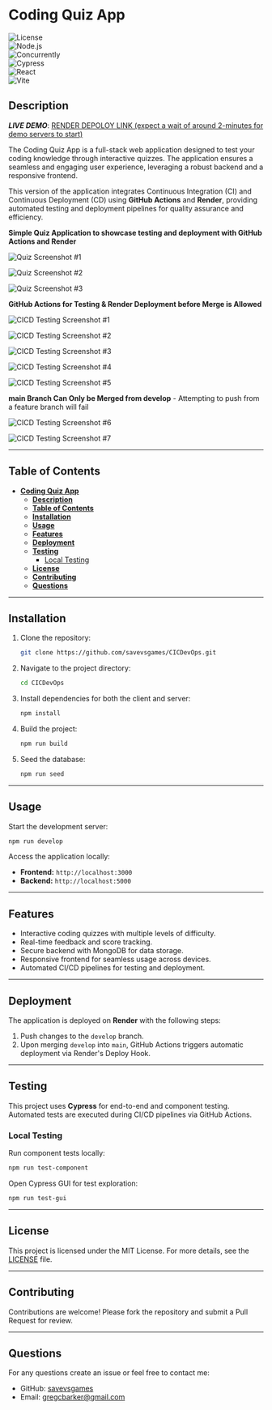 # **Coding Quiz App**

![License](https://img.shields.io/badge/license-ISC-blue.svg)  
![Node.js](https://img.shields.io/badge/Node.js-16-green)  
![Concurrently](https://img.shields.io/badge/Concurrently-^8.2.0-orange)  
![Cypress](https://img.shields.io/badge/Cypress-^13.13.0-blue)  
![React](https://img.shields.io/badge/React-^18.3.1-green)  
![Vite](https://img.shields.io/badge/Vite-^4.3.1-purple)

## **Description**

**_LIVE DEMO_**: [RENDER DEPOLOY LINK (expect a wait of around 2-minutes for demo servers to start)](https://cicdevops.onrender.com)

The Coding Quiz App is a full-stack web application designed to test your coding knowledge through interactive quizzes. The application ensures a seamless and engaging user experience, leveraging a robust backend and a responsive frontend.

This version of the application integrates Continuous Integration (CI) and Continuous Deployment (CD) using **GitHub Actions** and **Render**, providing automated testing and deployment pipelines for quality assurance and efficiency.

**Simple Quiz Application to showcase testing and deployment with GitHub Actions and Render**

![Quiz Screenshot #1](./github_assets/quiz_screenshot_00.png)

![Quiz Screenshot #2](./github_assets/quiz_screenshot_01.png)

![Quiz Screenshot #3](./github_assets/quiz_screenshot_02.png)

**GitHub Actions for Testing & Render Deployment before Merge is Allowed**

![CICD Testing Screenshot #1](./github_assets/cicd_screenshot_02.png)

![CICD Testing Screenshot #2](./github_assets/cicd_screenshot_03.png)

![CICD Testing Screenshot #3](./github_assets/cicd_screenshot_04.png)

![CICD Testing Screenshot #4](./github_assets/cicd_screenshot_05.png)

![CICD Testing Screenshot #5](./github_assets/cicd_screenshot_06.png)

**main Branch Can Only be Merged from develop** - Attempting to push from a feature branch will fail

![CICD Testing Screenshot #6](./github_assets/cicd_screenshot_07.png)

![CICD Testing Screenshot #7](./github_assets/cicd_screenshot_08.png)

---

## **Table of Contents**

- [**Coding Quiz App**](#coding-quiz-app)
  - [**Description**](#description)
  - [**Table of Contents**](#table-of-contents)
  - [**Installation**](#installation)
  - [**Usage**](#usage)
  - [**Features**](#features)
  - [**Deployment**](#deployment)
  - [**Testing**](#testing)
    - [Local Testing](#local-testing)
  - [**License**](#license)
  - [**Contributing**](#contributing)
  - [**Questions**](#questions)

---

## **Installation**

1. Clone the repository:
   ```bash
   git clone https://github.com/savevsgames/CICDevOps.git
   ```
2. Navigate to the project directory:

   ```bash
   cd CICDevOps
   ```

3. Install dependencies for both the client and server:

   ```bash
   npm install
   ```

4. Build the project:

   ```bash
   npm run build
   ```

5. Seed the database:
   ```bash
   npm run seed
   ```

---

## **Usage**

Start the development server:

```bash
npm run develop
```

Access the application locally:

- **Frontend:** `http://localhost:3000`
- **Backend:** `http://localhost:5000`

---

## **Features**

- Interactive coding quizzes with multiple levels of difficulty.
- Real-time feedback and score tracking.
- Secure backend with MongoDB for data storage.
- Responsive frontend for seamless usage across devices.
- Automated CI/CD pipelines for testing and deployment.

---

## **Deployment**

The application is deployed on **Render** with the following steps:

1. Push changes to the `develop` branch.
2. Upon merging `develop` into `main`, GitHub Actions triggers automatic deployment via Render's Deploy Hook.

---

## **Testing**

This project uses **Cypress** for end-to-end and component testing. Automated tests are executed during CI/CD pipelines via GitHub Actions.

### Local Testing

Run component tests locally:

```bash
npm run test-component
```

Open Cypress GUI for test exploration:

```bash
npm run test-gui
```

---

## **License**

This project is licensed under the MIT License. For more details, see the [LICENSE](LICENSE) file.

---

## **Contributing**

Contributions are welcome! Please fork the repository and submit a Pull Request for review.

---

## **Questions**

For any questions create an issue or feel free to contact me:

- GitHub: [savevsgames](https://github.com/savevsgames)
- Email: [gregcbarker@gmail.com](mailto:gregcbarker@gmail.com)
